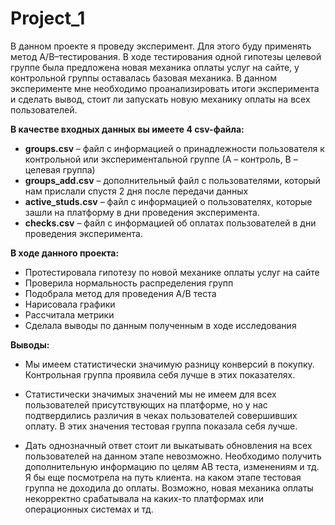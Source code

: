 # Project_1

 В данном проекте я проведу эксперимент. Для этого буду применять метод A/B–тестирования. В ходе тестирования одной гипотезы целевой группе была предложена новая механика оплаты услуг на сайте, у контрольной группы оставалась базовая механика. В данном эксперименте мне необходимо проанализировать итоги эксперимента и сделать вывод, стоит ли запускать новую механику оплаты на всех пользователей.

**В качестве входных данных вы имеете 4 csv-файла:**

 - **groups.csv** – файл с информацией о принадлежности пользователя к контрольной или экспериментальной группе (А – контроль, B – целевая группа) 
 - **groups_add.csv** – дополнительный файл с пользователями, который нам прислали спустя 2 дня после передачи данных
 - **active_studs.csv** – файл с информацией о пользователях, которые зашли на платформу в дни проведения эксперимента. 
 - **checks.csv** – файл с информацией об оплатах пользователей в дни проведения эксперимента.


**В ходе данного проекта:**
- Протестировала гипотезу по новой механике оплаты услуг на сайте
- Проверила нормальность распределения групп
- Подобрала метод для проведения A/B теста
- Нарисовала графики
- Рассчитала метрики 
- Сделала выводы по данным полученным в ходе исследования


**Выводы:**
-  Мы имеем статистически значимую разницу конверсий в покупку. Контрольная группа проявила себя лучше в этих показателях.

- Статистически значимых значений мы не имеем для всех пользователей присутствующих на платформе, но у нас подтвердились различия  в чеках пользователей совершивших оплату. В этих значения тестовая группа показала себя лучше.

- Дать однозначный ответ стоит ли выкатывать обновления на всех пользователей на данном этапе невозможно. Необходимо получить дополнительную информацию по целям АВ теста, изменениям и тд.
Я бы еще посмотрела на путь клиента. на каком этапе тестовая группа не доходила до оплаты. Возможно, новая механика оплаты некорректно срабатывала на каких-то платформах или операционных системах и тд.


